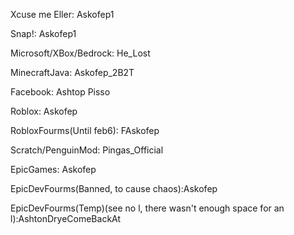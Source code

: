 Xcuse me Eller: Askofep1

Snap!: Askofep1

Microsoft/XBox/Bedrock: He_Lost

MinecraftJava: Askofep_2B2T

Facebook: Ashtop Pisso

Roblox: Askofep

RobloxFourms(Until feb6): FAskofep

Scratch/PenguinMod: Pingas_Official

EpicGames: Askofep

EpicDevFourms(Banned, to cause chaos):Askofep

EpicDevFourms(Temp)(see no l, there wasn't enough space for an l):AshtonDryeComeBackAt 
